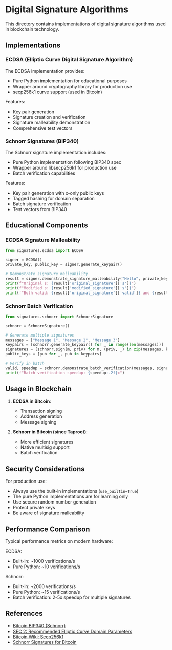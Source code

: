 # Digital Signature Algorithms

This directory contains implementations of digital signature algorithms used in blockchain technology.

## Implementations

### ECDSA (Elliptic Curve Digital Signature Algorithm)
The ECDSA implementation provides:
- Pure Python implementation for educational purposes
- Wrapper around cryptography library for production use
- secp256k1 curve support (used in Bitcoin)

Features:
- Key pair generation
- Signature creation and verification
- Signature malleability demonstration
- Comprehensive test vectors

### Schnorr Signatures (BIP340)
The Schnorr signature implementation includes:
- Pure Python implementation following BIP340 spec
- Wrapper around libsecp256k1 for production use
- Batch verification capabilities

Features:
- Key pair generation with x-only public keys
- Tagged hashing for domain separation
- Batch signature verification
- Test vectors from BIP340

## Educational Components

### ECDSA Signature Malleability
```python
from signatures.ecdsa import ECDSA

signer = ECDSA()
private_key, public_key = signer.generate_keypair()

# Demonstrate signature malleability
result = signer.demonstrate_signature_malleability("Hello", private_key)
print(f"Original s: {result['original_signature']['s']}")
print(f"Modified s: {result['modified_signature']['s']}")
print(f"Both valid: {result['original_signature']['valid']} and {result['modified_signature']['valid']}")
```

### Schnorr Batch Verification
```python
from signatures.schnorr import SchnorrSignature

schnorr = SchnorrSignature()

# Generate multiple signatures
messages = ["Message 1", "Message 2", "Message 3"]
keypairs = [schnorr.generate_keypair() for _ in range(len(messages))]
signatures = [schnorr.sign(m, priv) for m, (priv, _) in zip(messages, keypairs)]
public_keys = [pub for _, pub in keypairs]

# Verify in batch
valid, speedup = schnorr.demonstrate_batch_verification(messages, signatures, public_keys)
print(f"Batch verification speedup: {speedup:.2f}x")
```

## Usage in Blockchain

1. **ECDSA in Bitcoin**:
   - Transaction signing
   - Address generation
   - Message signing

2. **Schnorr in Bitcoin (since Taproot)**:
   - More efficient signatures
   - Native multisig support
   - Batch verification

## Security Considerations

For production use:
- Always use the built-in implementations (`use_builtin=True`)
- The pure Python implementations are for learning only
- Use secure random number generation
- Protect private keys
- Be aware of signature malleability

## Performance Comparison

Typical performance metrics on modern hardware:

ECDSA:
- Built-in: ~1000 verifications/s
- Pure Python: ~10 verifications/s

Schnorr:
- Built-in: ~2000 verifications/s
- Pure Python: ~15 verifications/s
- Batch verification: 2-5x speedup for multiple signatures

## References

- [Bitcoin BIP340 (Schnorr)](https://github.com/bitcoin/bips/blob/master/bip-0340.mediawiki)
- [SEC 2: Recommended Elliptic Curve Domain Parameters](https://www.secg.org/sec2-v2.pdf)
- [Bitcoin Wiki: Secp256k1](https://en.bitcoin.it/wiki/Secp256k1)
- [Schnorr Signatures for Bitcoin](https://github.com/sipa/bips/blob/bip-taproot/bip-0340.mediawiki)